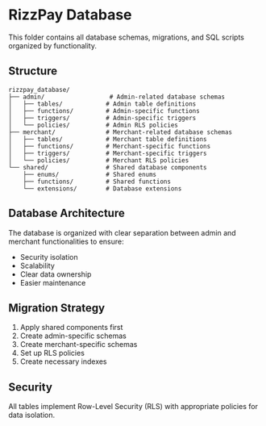 
# RizzPay Database

This folder contains all database schemas, migrations, and SQL scripts organized by functionality.

## Structure

```
rizzpay_database/
├── admin/                  # Admin-related database schemas
│   ├── tables/            # Admin table definitions
│   ├── functions/         # Admin-specific functions
│   ├── triggers/          # Admin-specific triggers
│   └── policies/          # Admin RLS policies
├── merchant/              # Merchant-related database schemas
│   ├── tables/            # Merchant table definitions
│   ├── functions/         # Merchant-specific functions
│   ├── triggers/          # Merchant-specific triggers
│   └── policies/          # Merchant RLS policies
└── shared/                # Shared database components
    ├── enums/             # Shared enums
    ├── functions/         # Shared functions
    └── extensions/        # Database extensions
```

## Database Architecture

The database is organized with clear separation between admin and merchant functionalities to ensure:
- Security isolation
- Scalability
- Clear data ownership
- Easier maintenance

## Migration Strategy

1. Apply shared components first
2. Create admin-specific schemas
3. Create merchant-specific schemas
4. Set up RLS policies
5. Create necessary indexes

## Security

All tables implement Row-Level Security (RLS) with appropriate policies for data isolation.
